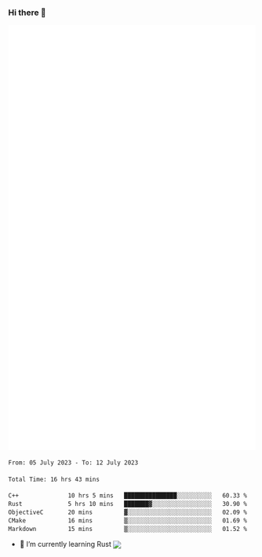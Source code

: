 ### Hi there 👋

![metrics](metrics.svg)

<!--START_SECTION:waka-->

```txt
From: 05 July 2023 - To: 12 July 2023

Total Time: 16 hrs 43 mins

C++              10 hrs 5 mins   ███████████████░░░░░░░░░░   60.33 %
Rust             5 hrs 10 mins   ███████▓░░░░░░░░░░░░░░░░░   30.90 %
ObjectiveC       20 mins         ▓░░░░░░░░░░░░░░░░░░░░░░░░   02.09 %
CMake            16 mins         ▒░░░░░░░░░░░░░░░░░░░░░░░░   01.69 %
Markdown         15 mins         ▒░░░░░░░░░░░░░░░░░░░░░░░░   01.52 %
```

<!--END_SECTION:waka-->

<!--
**FlorianXXIV/FlorianXXIV** is a ✨ _special_ ✨ repository because its `README.md` (this file) appears on your GitHub profile.

Here are some ideas to get you started:

- 🔭 I’m currently working on ...
- 🌱 I’m currently learning ...
- 👯 I’m looking to collaborate on ...
- 🤔 I’m looking for help with ...
- 💬 Ask me about ...
- 📫 How to reach me: ...
- 😄 Pronouns: ...
- ⚡ Fun fact: ...
-->
- 🌱 I’m currently learning Rust <img src="https://github.com/FlorianXXIV/FlorianXXIV/assets/57264002/eb5c9a8d-c2ed-4079-a1f8-7ba638ec0af2" align="center" width="4%"/>

